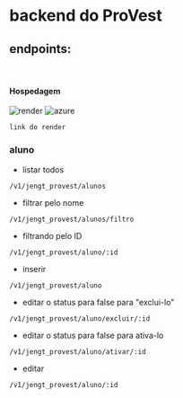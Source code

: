 # backend do ProVest
## endpoints:
<br>

#### Hospedagem

<div>
  <img src="https://img.shields.io/badge/Render-0D1117?style=flat-square&logo=render&logoColor=46E3B7" alt="render">
  <img src="https://img.shields.io/badge/Microsoft_Azure-0D1117?style=flat-square&logo=microsoft-azure&logoColor=blue" alt="azure">
</div>
  
```
link do render
```


<h3> aluno </h3>

- listar todos 
```
/v1/jengt_provest/alunos
```
- filtrar pelo nome 
```
/v1/jengt_provest/alunos/filtro
```
- filtrando pelo ID
```
/v1/jengt_provest/aluno/:id
```
- inserir
```
/v1/jengt_provest/aluno
```
- editar o status para false para "exclui-lo"
```
/v1/jengt_provest/aluno/excluir/:id
```
- editar o status para false para ativa-lo
```
/v1/jengt_provest/aluno/ativar/:id
```
- editar
```
/v1/jengt_provest/aluno/:id
```
